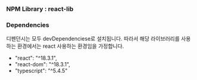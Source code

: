 ### NPM Library : react-lib

### Dependencies

디펜던시는 모두 devDependenciese로 설치됩니다. 따라서 해당 라이브러리를 사용하는 환경에서는 react 사용하는 환경임을 가정합니다.

- "react": "^18.3.1",
- "react-dom": "^18.3.1",
- "typescript": "^5.4.5"
